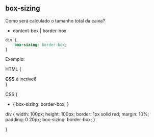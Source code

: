 ## box-sizing

Como será calculado o tamanho total da caixa?

- content-box | border-box

```css
div {
    box-sizing: border-box;
}
```
Exemplo:

HTML {
<div>
    <strong>CSS</strong> é incrivel!
</div>
}

CSS {
* {
    box-sizing: border-box;
}

div {
    width: 100px;
    height: 100px;
    border: 1px solid red;
    margin: 10%;
    padding: 0 20px;
    box-sizing: border-box;
}

}
